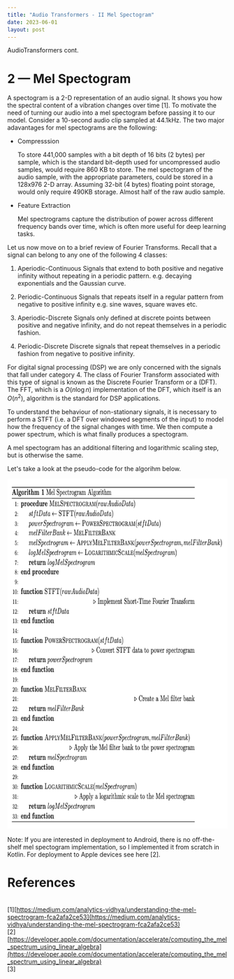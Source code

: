```yaml
---
title: "Audio Transformers - II Mel Spectogram"
date: 2023-06-01
layout: post
---
```


AudioTransformers cont.


# 2 — Mel Spectogram

A spectogram is a 2-D representation of an audio signal. It shows you how the spectral content of a vibration changes over time [1]. To motivate the need of turning our audio into a mel spectogram before passing it to our model. Consider a 10-second audio clip sampled at 44.1kHz. The two major adavantages for mel spectograms are the following:


* Compresssion

   To store 441,000 samples with a bit depth of 16 bits (2 bytes) per sample, which is the standard bit-depth used for uncompressed audio samples, would require 860 KB to store. The mel spectogram of the audio sample, with the appropriate parameters, could be stored in a 128x976 2-D array. Assuming 32-bit (4 bytes) floating point storage, would only require 490KB storage. Almost half of the raw audio sample.

* Feature Extraction

  Mel spectrograms capture the distribution of power across different frequency bands over time, which is often more useful for deep learning tasks.

Let us now move on to a brief review of Fourier Transforms. Recall that a signal can belong to any one of the following 4 classes:

1. Aperiodic-Continuous
    Signals that extend to both positive and negative infinity without repeating in a periodic pattern. e.g. decaying exponentials and the Gaussian curve.

2. Periodic-Continuous
    Signals that repeats itself in a regular pattern from negative to positive infinity e.g. sine waves, square waves etc.

3. Aperiodic-Discrete
    Signals only defined at discrete points between positive and negative infinity, and do not repeat themselves in a periodic fashion.

4. Periodic-Discrete
    Discrete signals that repeat themselves in a periodic fashion from negative to positive infinity. 



For digital signal processing (DSP) we are only concerned with the signals that fall under category 4. The class of Fourier Transform associated with this type of signal is known as the Discrete Fourier Transform or a (DFT). The FFT, which is a $O(n\log{}n)$ implementation of the DFT, which itself is an $O(n^2)$, algorithm is the standard for DSP applications.

To understand the behaviour of non-stationary signals, it is necessary to perform a STFT (i.e. a DFT over windowed segments of the input) to model how the frequency of the signal changes with time. We then compute a power spectrum, which is what finally produces a spectogram.

A mel spectogram has an additional filtering and logarithmic scaling step, but is otherwise the same.

Let's take a look at the pseudo-code for the algorihm below.

<p align="center">
  <img src="../assets/imgs/mel.png" width="800" height="800" />
</p>


Note: If you are interested in deployment to Android, there is no off-the-shelf mel spectogram implementation, so I implemented it from scratch in Kotlin. For deployment to Apple devices see here [2].


# References
\
[1][https://medium.com/analytics-vidhya/understanding-the-mel-spectrogram-fca2afa2ce53](https://medium.com/analytics-vidhya/understanding-the-mel-spectrogram-fca2afa2ce53)
\
[2][https://developer.apple.com/documentation/accelerate/computing_the_mel_spectrum_using_linear_algebra](https://developer.apple.com/documentation/accelerate/computing_the_mel_spectrum_using_linear_algebra)
\
[3]